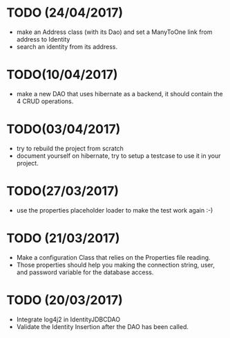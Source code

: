 # TODO (24/04/2017)
- make an Address class (with its Dao) and set a ManyToOne link from address to Identity
- search an identity from its address.

# TODO(10/04/2017)
- make a new DAO that uses hibernate as a backend, it should contain the 4 CRUD operations.

# TODO(03/04/2017)
- try to rebuild the project from scratch
- document yourself on hibernate, try to setup a testcase to use it in your project.

# TODO(27/03/2017)
- use the properties placeholder loader to make the test work again :-)


# TODO (21/03/2017)
- Make a configuration Class that relies on the Properties file reading.
- Those properties should help you making the connection string, user, and password variable for the database access.


# TODO (20/03/2017)
- Integrate log4j2 in IdentityJDBCDAO
- Validate the Identity Insertion after the DAO has been called.
